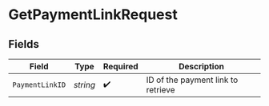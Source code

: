 # GetPaymentLinkRequest


## Fields

| Field                              | Type                               | Required                           | Description                        |
| ---------------------------------- | ---------------------------------- | ---------------------------------- | ---------------------------------- |
| `PaymentLinkID`                    | *string*                           | :heavy_check_mark:                 | ID of the payment link to retrieve |